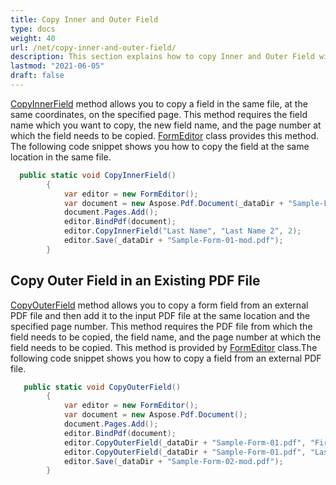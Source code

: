 ```yaml
---
title: Copy Inner and Outer Field
type: docs
weight: 40
url: /net/copy-inner-and-outer-field/
description: This section explains how to copy Inner and Outer Field with Aspose.PDF Facades using FormEditor Class.
lastmod: "2021-06-05"
draft: false
---
```


[CopyInnerField](https://apireference.aspose.com/pdf/net/aspose.pdf.facades/formeditor/methods/copyinnerfield/index) method allows you to copy a field in the same file, at the same coordinates, on the specified page. This method requires the field name which you want to copy, the new field name, and the page number at which the field needs to be copied. [FormEditor](https://apireference.aspose.com/html/net/aspose.html.forms/formeditor) class provides this method. The following code snippet shows you how to copy the field at the same location in the same file.

```csharp
  public static void CopyInnerField()
        {
            var editor = new FormEditor();
            var document = new Aspose.Pdf.Document(_dataDir + "Sample-Form-01.pdf");
            document.Pages.Add();
            editor.BindPdf(document);
            editor.CopyInnerField("Last Name", "Last Name 2", 2);
            editor.Save(_dataDir + "Sample-Form-01-mod.pdf");
        }
```

## Copy Outer Field in an Existing PDF File

[CopyOuterField](https://apireference.aspose.com/pdf/net/aspose.pdf.facades/formeditor/methods/copyouterfield/index) method allows you to copy a form field from an external PDF file and then add it to the input PDF file at the same location and the specified page number. This method requires the PDF file from which the field needs to be copied, the field name, and the page number at which the field needs to be copied. This method is provided by [FormEditor](https://apireference.aspose.com/html/net/aspose.html.forms/formeditor) class.The following code snippet shows you how to copy a field from an external PDF file.

```csharp
   public static void CopyOuterField()
        {
            var editor = new FormEditor();
            var document = new Aspose.Pdf.Document();
            document.Pages.Add();
            editor.BindPdf(document);
            editor.CopyOuterField(_dataDir + "Sample-Form-01.pdf", "First Name", 1);
            editor.CopyOuterField(_dataDir + "Sample-Form-01.pdf", "Last Name", 1);
            editor.Save(_dataDir + "Sample-Form-02-mod.pdf");
        }
```


